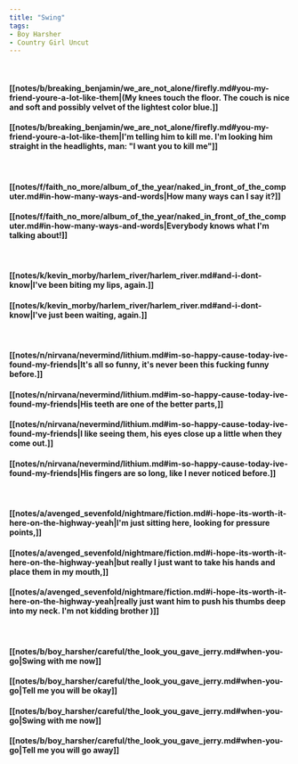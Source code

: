 ```yaml
---
title: "Swing"
tags:
- Boy Harsher
- Country Girl Uncut
---
```

&nbsp;
#### [[notes/b/breaking_benjamin/we_are_not_alone/firefly.md#you-my-friend-youre-a-lot-like-them|(My knees touch the floor. The couch is nice and soft and possibly velvet of the lightest color blue.]]
#### [[notes/b/breaking_benjamin/we_are_not_alone/firefly.md#you-my-friend-youre-a-lot-like-them|I'm telling him to kill me. I'm looking him straight in the headlights, man: "I want you to kill me"]]
&nbsp;
#### [[notes/f/faith_no_more/album_of_the_year/naked_in_front_of_the_computer.md#in-how-many-ways-and-words|How many ways can I say it?]]
#### [[notes/f/faith_no_more/album_of_the_year/naked_in_front_of_the_computer.md#in-how-many-ways-and-words|Everybody knows what I'm talking about!]]
&nbsp;
#### [[notes/k/kevin_morby/harlem_river/harlem_river.md#and-i-dont-know|I've been biting my lips, again.]]
#### [[notes/k/kevin_morby/harlem_river/harlem_river.md#and-i-dont-know|I've just been waiting, again.]]
&nbsp;
#### [[notes/n/nirvana/nevermind/lithium.md#im-so-happy-cause-today-ive-found-my-friends|It's all so funny, it's never been this fucking funny before.]]
#### [[notes/n/nirvana/nevermind/lithium.md#im-so-happy-cause-today-ive-found-my-friends|His teeth are one of the better parts,]]
#### [[notes/n/nirvana/nevermind/lithium.md#im-so-happy-cause-today-ive-found-my-friends|I like seeing them, his eyes close up a little when they come out.]]
#### [[notes/n/nirvana/nevermind/lithium.md#im-so-happy-cause-today-ive-found-my-friends|His fingers are so long, like I never noticed before.]]
&nbsp;
#### [[notes/a/avenged_sevenfold/nightmare/fiction.md#i-hope-its-worth-it-here-on-the-highway-yeah|I'm just sitting here, looking for pressure points,]]
#### [[notes/a/avenged_sevenfold/nightmare/fiction.md#i-hope-its-worth-it-here-on-the-highway-yeah|but really I just want to take his hands and place them in my mouth,]]
#### [[notes/a/avenged_sevenfold/nightmare/fiction.md#i-hope-its-worth-it-here-on-the-highway-yeah|really just want him to push his thumbs deep into my neck. I'm not kidding brother )]]
&nbsp;
#### [[notes/b/boy_harsher/careful/the_look_you_gave_jerry.md#when-you-go|Swing with me now]]
#### [[notes/b/boy_harsher/careful/the_look_you_gave_jerry.md#when-you-go|Tell me you will be okay]]
#### [[notes/b/boy_harsher/careful/the_look_you_gave_jerry.md#when-you-go|Swing with me now]]
#### [[notes/b/boy_harsher/careful/the_look_you_gave_jerry.md#when-you-go|Tell me you will go away]]
